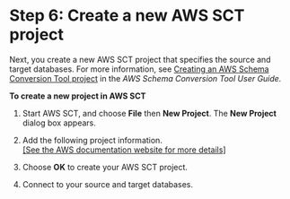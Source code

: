 # Step 6: Create a new AWS SCT project<a name="CHAP_LargeDBs.SBS.create-new-sct-project"></a>

Next, you create a new AWS SCT project that specifies the source and target databases\. For more information, see [Creating an AWS Schema Conversion Tool project](https://docs.aws.amazon.com/SchemaConversionTool/latest/userguide/CHAP_UserInterface.html#CHAP_UserInterface.Project) in the *AWS Schema Conversion Tool User Guide\.*

**To create a new project in AWS SCT**

1. Start AWS SCT, and choose **File** then **New Project**\. The **New Project** dialog box appears\.

1. Add the following project information\.    
[\[See the AWS documentation website for more details\]](http://docs.aws.amazon.com/dms/latest/userguide/CHAP_LargeDBs.SBS.create-new-sct-project.html)

1. Choose **OK** to create your AWS SCT project\.

1. Connect to your source and target databases\.